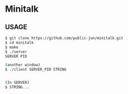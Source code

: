 # Minitalk

## USAGE
```bash
$ git clone https://github.com/public-jun/minitalk.git
$ cd minitalk
$ make
$ ./server
SERVER PID 

(another window)
$ ./client SERVER_PID STRING


(In SERVER)
$ STRING...


```

